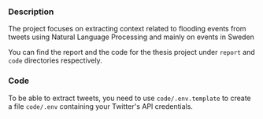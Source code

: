 ### Description

The project focuses on extracting context related to flooding events from tweets
using Natural Language Processing and mainly on events in Sweden

You can find the report and the code for the thesis project under `report` and
`code` directories respectively.

### Code

To be able to extract tweets, you need to use `code/.env.template` to create a file `code/.env`
containing your Twitter's API credentials.
